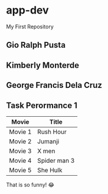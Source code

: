 # app-dev
My First Repository
## Gio Ralph Pusta
## Kimberly Monterde
## George Francis Dela Cruz
## Task Perormance 1

| Movie | Title |
| ----------- | ----------- |
| Movie 1 | Rush Hour |
| Movie 2 | Jumanji |
| Movie 3 | X men |
| Movie 4 | Spider man 3|
| Movie 5 | She Hulk |

That is so funny! :joy:
